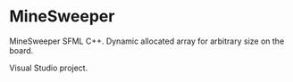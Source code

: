 # MineSweeper
MineSweeper SFML C++. Dynamic allocated array for arbitrary size on the board.

Visual Studio project.
